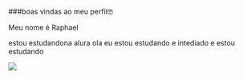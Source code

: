 ###boas vindas ao meu perfil🤓

Meu nome é Raphael


estou estudandona alura
ola eu estou estudando e intediado e estou estudando

![](https://media1.tenor.com/m/BHEkb1EYsaMAAAAC/aplausos-clapped.gif)
